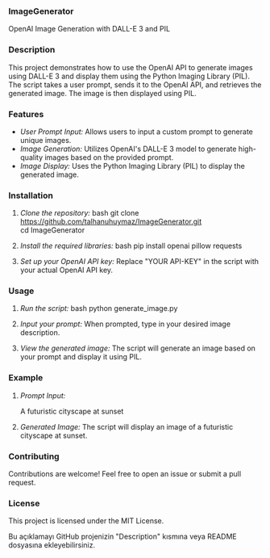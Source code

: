### ImageGenerator
OpenAI Image Generation with DALL-E 3 and PIL

### Description
This project demonstrates how to use the OpenAI API to generate images using DALL-E 3 and display them using the Python Imaging Library (PIL). The script takes a user prompt, sends it to the OpenAI API, and retrieves the generated image. The image is then displayed using PIL.

### Features
- *User Prompt Input:* Allows users to input a custom prompt to generate unique images.
- *Image Generation:* Utilizes OpenAI's DALL-E 3 model to generate high-quality images based on the provided prompt.
- *Image Display:* Uses the Python Imaging Library (PIL) to display the generated image.

### Installation

1. *Clone the repository:*
   bash
   git clone https://github.com/talhanuhuymaz/ImageGenerator.git <br>
   cd ImageGenerator
   

2. *Install the required libraries:*
   bash
   pip install openai pillow requests
   

3. *Set up your OpenAI API key:*
   Replace "YOUR API-KEY" in the script with your actual OpenAI API key.

### Usage

1. *Run the script:*
   bash
   python generate_image.py
   

2. *Input your prompt:*
   When prompted, type in your desired image description.

3. *View the generated image:*
   The script will generate an image based on your prompt and display it using PIL.

### Example

1. *Prompt Input:*
   
   A futuristic cityscape at sunset
   

2. *Generated Image:*
   The script will display an image of a futuristic cityscape at sunset.

### Contributing
Contributions are welcome! Feel free to open an issue or submit a pull request.

### License
This project is licensed under the MIT License.


Bu açıklamayı GitHub projenizin "Description" kısmına veya README dosyasına ekleyebilirsiniz.
